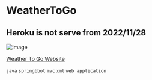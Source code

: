 # WeatherToGo

## Heroku is not serve from 2022/11/28
  ![image](https://user-images.githubusercontent.com/39983258/218307584-28a883e3-2c93-4d59-b9ae-384fb8bef491.png)

[Weather To Go Website](https://weathertogo.herokuapp.com/)

`java` `springbbot` `mvc` `xml` `web application`

